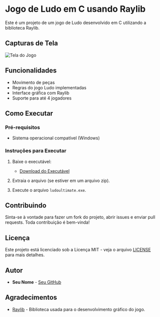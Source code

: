 # Jogo de Ludo em C usando Raylib

Este é um projeto de um jogo de Ludo desenvolvido em C utilizando a biblioteca Raylib.

## Capturas de Tela

![Tela do Jogo](path/to/screenshot.png)

## Funcionalidades

- Movimento de peças
- Regras do jogo Ludo implementadas
- Interface gráfica com Raylib
- Suporte para até 4 jogadores

## Como Executar

### Pré-requisitos

- Sistema operacional compatível (Windows)

### Instruções para Executar

1. Baixe o executável:
   - [Download do Executável](link-para-download-do-executavel)

2. Extraia o arquivo (se estiver em um arquivo zip).

3. Execute o arquivo `ludoultimate.exe`.


## Contribuindo

Sinta-se à vontade para fazer um fork do projeto, abrir issues e enviar pull requests. Toda contribuição é bem-vinda!

## Licença

Este projeto está licenciado sob a Licença MIT - veja o arquivo [LICENSE](LICENSE) para mais detalhes.

## Autor

- **Seu Nome** - [Seu GitHub](https://github.com/seu-usuario)

## Agradecimentos

- [Raylib](https://www.raylib.com/) - Biblioteca usada para o desenvolvimento gráfico do jogo.


